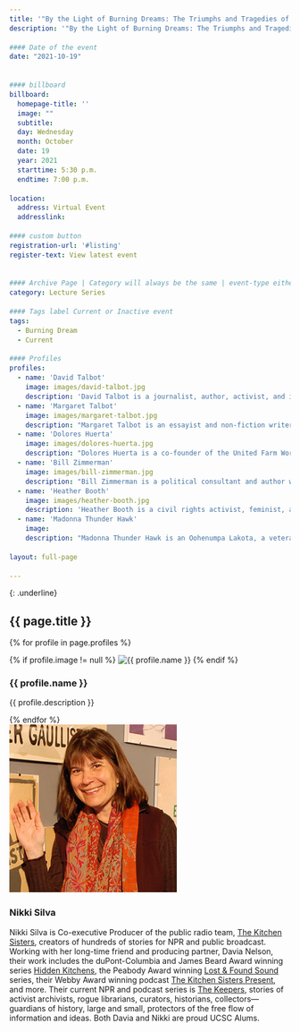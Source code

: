 ```yaml
---
title: '"By the Light of Burning Dreams: The Triumphs and Tragedies of the Second American Revolution"'
description: '"By the Light of Burning Dreams: The Triumphs and Tragedies of the Second American Revolution" with David Talbot and Margaret Talbot'

#### Date of the event
date: "2021-10-19"


#### billboard
billboard:
  homepage-title: ''
  image: ""
  subtitle: 
  day: Wednesday
  month: October
  date: 19
  year: 2021
  starttime: 5:30 p.m.
  endtime: 7:00 p.m.

location:
  address: Virtual Event
  addresslink: 

#### custom button
registration-url: '#listing'
register-text: View latest event


#### Archive Page | Category will always be the same | event-type either Signature Event, Notable Event, Lecture Series
category: Lecture Series

#### Tags label Current or Inactive event
tags:
  - Burning Dream
  - Current
  
#### Profiles
profiles:
  - name: 'David Talbot'
    image: images/david-talbot.jpg
    description: 'David Talbot is a journalist, author, activist, and independent historian, most widely known for his books about the “hidden history” of U.S. politics and social change.  He founded and was the former editor-in-chief of the website magazine Salon. He has been hailed as a “web pioneer” by the New York Times, as well as “one of 50 people who matter most in the new media world” by Newsweek. He has also been heavily involved in political activism in his hometown San Francisco where he campaigned for prgressive candidates and affordable housing. Additionally, he has written for the New Yorker, Rolling Stone, and Time; served as a senior editor for Mother Jones magazine, and was a featured editor for the San Francisco Examiner. His blog, TheDavidTalbotShow.com showcases his opinions of local and national topics.'
  - name: 'Margaret Talbot'
    image: images/margaret-talbot.jpg
    description: "Margaret Talbot is an essayist and non-fiction writer.  She is a staff writer at The New Yorker and has written for The New York Times Magazine and The Atlantic Monthly. She was also a regular panelist on the Slate podcast “The DoubleX Gabfest”. Her first book, The Entertainer: Movies, Magic, and My Father's Twentieth Century features a story based off of her father Lyle Talbot, a veteran Warner Bros. actor. Margaret is also a former Senior Fellow of the New America Foundation. “By the Light of Burning Dreams: The Triumphs and Tragedies of the Second American Revolution” is her second book, which she has co-authored with her brother, David. She is a recipient of the 1999 Whiting Award."
  - name: 'Dolores Huerta'
    image: images/dolores-huerta.jpg
    description: "Dolores Huerta is a co-founder of the United Farm Workers and recipient of the Presidential Medal of Freedom. She has played a major role in the American civil rights movement for more than 50 years. In 1962, she co-founded the National Farm Workers Association with César Chávez. She has also led a national table grape boycott, which was supported by 17 million Americans and led to the passage of the California Agricultural Labor Relations Act. Additionally, her efforts have resulted in the Immigration Act of 1985. Today, she is a founding board member of the Feminist Majority Foundation, and she also serves on the board of Ms. Magazine. She continues her advocacy efforts as president of the Dolores Huerta Foundation, and continues to develop community leaders for working poor, immigrants, women, and youth."
  - name: 'Bill Zimmerman'
    image: images/bill-zimmerman.jpg
    description: "Bill Zimmerman is a political consultant and author who was an anti-Vietnam War activist during the Vietnam War.  While a student at the University of Chicago, he marched with Martin Luther King Jr. and joined anti-war demonstrations and helped to form Science for the People, a national organization of scientists that questioned military and commercial applications of weapon knowledge.  In his career of political consulting, he managed Tom Hayden’s campaign for the U.S. Senate in the 1976 California primary.  In 1988, he managed California Proposition 103 to reduce and regulate auto insurance rates and it won with a $2 million budget against $80 million spent by the insurance industry."
  - name: 'Heather Booth'
    image: images/heather-booth.jpg
    description: 'Heather Booth is a civil rights activist, feminist, and political strategist and has been heavily involved in progressive causes. She has organized civil rights, anti-Vietnam War, and women’s movements of the 1960s and continues to fight for justice to today.  She created JANE, an underground abortion service that started before Roe.  She is the President of the Midwest Academy which trains social change leaders and organizers.  In 2000, she was the Director of the NAACP National Voter Fund, which helped to increase African American election turnout by nearly 2 million voters.  In 2010, she was the founding director of Americans for Financial Reform, fighting to regulate the financial industry. She was the National Coordinator for the coalition around marriage equality and the 2013 Supreme Court decision.'
  - name: 'Madonna Thunder Hawk'
    image: 
    description: "Madonna Thunder Hawk is an Oohenumpa Lakota, a veteran of every modern Native occupation from Alcatraz, to Wounded Knee in 1973 and more recently the NODAPL protest at Standing Rock. She first became active in the late 1960s as a member and leader in the American Indian Movement and co-founded Women of All Red Nations and the Black Hills Alliance. In 1974, she established the We Will Remember Survival School as an act of cultural reclamation for young Native people pushed out of the public schools. An eloquent voice for Native resistance and sovereignty, Thunder Hawk has spoken throughout the United States, Central America, Europe, and the Middle East and served as a delegate to the United Nations in Geneva."
  
layout: full-page

---
```


{: .underline}
## {{ page.title }}


{% for profile in page.profiles %}
  <div class="grid-container large">
    {% if profile.image != null %}
        <img src="{{ profile.image}}" alt="{{ profile.name }}" class="img-left-25">
    {% endif %}
    <h3>{{ profile.name }}</h3>
    <p>{{ profile.description }}</p>
  </div>
{% endfor %}

<div class="grid-container large">
    <img src="images/nikki-silva.jpg" alt="Nikki Silva" class="img-left-25">
    <h3>Nikki Silva</h3>
    <p>Nikki Silva is Co-executive Producer of the public radio team, <a href="http://www.kitchensisters.org/">The Kitchen Sisters</a>, creators of hundreds of stories for NPR and public broadcast. Working with her long-time friend and producing partner, Davia Nelson, their work includes the duPont-Columbia and James Beard Award winning series <a href="http://www.kitchensisters.org/stories/hidden-kitchens/">Hidden Kitchens</a>, the Peabody Award winning <a href="http://www.kitchensisters.org/stories/lost-found-sound/">Lost & Found Sound</a> series, their Webby Award winning podcast <a href="http://www.kitchensisters.org/present/">The Kitchen Sisters Present</a>, and more. Their current NPR and podcast series is <a href="http://www.kitchensisters.org/keepers/">The Keepers</a>, stories of activist archivists, rogue librarians, curators, historians, collectors— guardians of history, large and small, protectors of the free flow of information and ideas. Both Davia and Nikki are proud UCSC Alums.</p>
</div>

